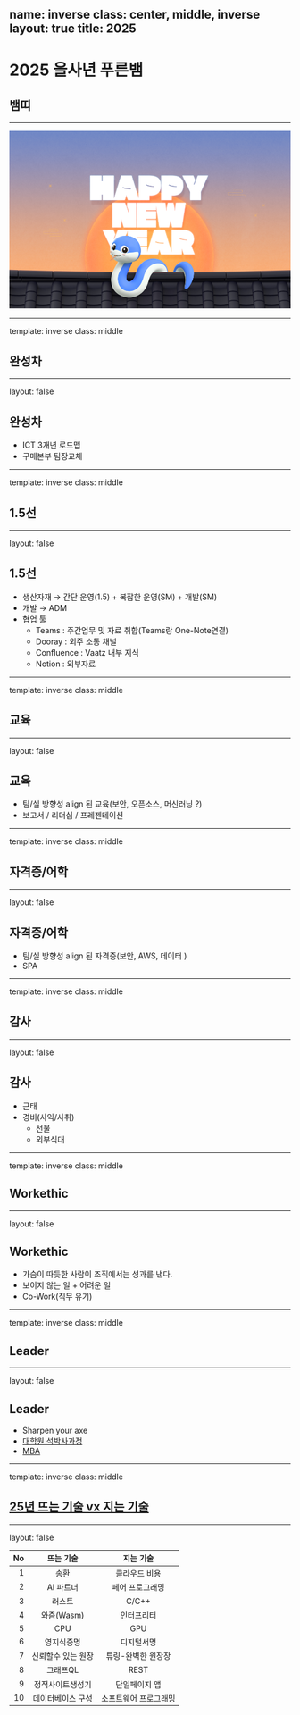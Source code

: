 name: inverse
class: center, middle, inverse
layout: true
title: 2025
---

# 2025 을사년 푸른뱀

## 뱀띠

---

![ ](./img/2025.png)

---

template: inverse
class: middle

## 완성차

---

layout: false

## 완성차

* ICT 3개년 로드맵
* 구매본부 팀장교체

---

template: inverse
class: middle

## 1.5선

---

layout: false

## 1.5선

* 생산자재 → 간단 운영(1.5) + 복잡한 운영(SM) + 개발(SM)
* 개발 → ADM
* 협업 툴
  * Teams : 주간업무 및 자료 취합(Teams랑 One-Note연결)
  * Dooray : 외주 소통 채널
  * Confluence : Vaatz 내부 지식
  * Notion : 외부자료

---

template: inverse
class: middle

## 교육

---

layout: false

## 교육

* 팀/실 방향성 align 된 교육(보안, 오픈소스, 머신러닝 ?)
* 보고서 / 리더십 / 프레젠테이션  

---

template: inverse
class: middle

## 자격증/어학

---

layout: false

## 자격증/어학

* 팀/실 방향성 align 된 자격증(보안, AWS, 데이터 )
* SPA  

---

template: inverse
class: middle

## 감사

---

layout: false

## 감사

* 근태
* 경비(사익/사취)
  * 선물
  * 외부식대

---

template: inverse
class: middle

## Workethic

---

layout: false

## Workethic

* 가슴이 따듯한 사람이 조직에서는 성과를 낸다.
* 보이지 않는 일 + 어려운 일
* Co-Work(직무 유기)

---

template: inverse
class: middle

## Leader

---

layout: false

## Leader

* Sharpen your axe
* <U>대학원 석박사과정</U>
* <U>MBA</U>

---

template: inverse
class: middle

## [25년 뜨는 기술 vx 지는 기술](https://www.itworld.co.kr/article/3630575/2025년-뜨는-기술-10가지-지는-기술-10가지.html)

---

layout: false

|   No |     뜨는 기술      |       지는 기술       |
| ---: | :----------------: | :-------------------: |
|    1 |        송환        |     클라우드 비용     |
|    2 |     AI  파트너     |    페어 프로그래밍    |
|    3 |       러스트       |         C/C++         |
|    4 |     와즘(Wasm)     |      인터프리터       |
|    5 |        CPU         |          GPU          |
|    6 |     영지식증명     |      디지털서명       |
|    7 | 신뢰할수 있는 원장 |  튜링-완벽한 원장장   |
|    8 |      그래프QL      |         REST          |
|    9 |  정적사이트생성기  |     단일페이지 앱     |
|   10 | 데이터베이스 구성  | 소프트웨어 프로그래밍 |
